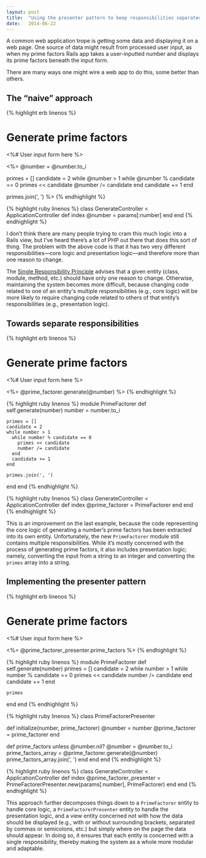 ```yaml
---
layout: post
title:  "Using the presenter pattern to keep responsibilities separated"
date:   2014-06-22
---
```


A common web application trope is getting some data and displaying it on a web page. One source of data might result from processed user input, as when my prime factors Rails app takes a user-inputted number and displays its prime factors beneath the input form.

There are many ways one might wire a web app to do this, some better than others.

## The “naive” approach

{% highlight erb linenos %}
<h1>Generate prime factors</h1>

<%# User input form here %>

<%=
  @number = @number.to_i
 
  primes = []
  candidate = 2
  while @number > 1
    while @number % candidate == 0
      primes << candidate
      @number /= candidate
    end
    candidate += 1
  end
 
  primes.join(', ')
%>
{% endhighlight %}

{% highlight ruby linenos %}
class GenerateController < ApplicationController
  def index
    @number = params[:number]
  end
end
{% endhighlight %}

I don’t think there are many people trying to cram this much logic into a Rails view, but I’ve heard there’s a lot of PHP out there that does this sort of thing. The problem with the above code is that it has two very different responsibilities—core logic and presentation logic—and therefore more than one reason to change.

The [Single Responsibility Principle][] advises that a given entity (class, module, method, etc.) should have only one reason to change. Otherwise, maintaining the system becomes more difficult, because changing code related to one of an entity's multiple responsibilities (e.g., core logic) will be more likely to require changing code related to others of that entity’s responsibilities (e.g., presentation logic).

## Towards separate responsibilities

{% highlight erb linenos %}
<h1>Generate prime factors</h1>

<%# User input form here %>

<%= @prime_factorer.generate(@number) %>
{% endhighlight %}

{% highlight ruby linenos %}
module PrimeFactorer
  def self.generate(number)
    number = number.to_i
 
    primes = []
    candidate = 2
    while number > 1
      while number % candidate == 0
        primes << candidate
        number /= candidate
      end
      candidate += 1
    end
 
    primes.join(', ')
  end
end
{% endhighlight %}

{% highlight ruby linenos %}
class GenerateController < ApplicationController
  def index
    @prime_factorer = PrimeFactorer
  end
end
{% endhighlight %}

This is an improvement on the last example, because the code representing the core logic of generating a number’s prime factors has been extracted into its own entity. Unfortunately, the new `PrimeFactorer` module still contains multiple responsibilities. While it’s mostly concerned with the process of generating prime factors, it also includes presentation logic; namely, converting the input from a string to an integer and converting the `primes` array into a string.

## Implementing the presenter pattern

{% highlight erb linenos %}
<h1>Generate prime factors</h1>

<%# User input form here %>

<%= @prime_factorer_presenter.prime_factors %>
{% endhighlight %}

{% highlight ruby linenos %}
module PrimeFactorer
  def self.generate(number)
    primes = []
    candidate = 2
    while number > 1
      while number % candidate == 0
        primes << candidate
        number /= candidate
      end
      candidate += 1
    end
 
    primes
  end
end
{% endhighlight %}

{% highlight ruby linenos %}
class PrimeFactorerPresenter
 
  def initialize(number, prime_factorer)
    @number = number
    @prime_factorer = prime_factorer
  end
 
  def prime_factors
    unless @number.nil?
      @number = @number.to_i
      prime_factors_array = @prime_factorer.generate(@number)
      prime_factors_array.join(', ')
    end
  end
end
{% endhighlight %}

{% highlight ruby linenos %}
class GenerateController < ApplicationController
  def index
    @prime_factorer_presenter = PrimeFactorerPresenter.new(params[:number], PrimeFactorer)
  end
end
{% endhighlight %}

This approach further decomposes things down to a `PrimeFactorer` entity to handle core logic, a `PrimeFactorerPresenter` entity to handle the presentation logic, and a view entity concerned not with how the data should be displayed (e.g., with or without surrounding brackets, separated by commas or semicolons, etc.) but simply where on the page the data should appear. In doing so, it ensures that each entity is concerned with a single responsibility, thereby making the system as a whole more modular and adaptable.

[Single Responsibility Principle]: http://en.wikipedia.org/wiki/Single_responsibility_principle
